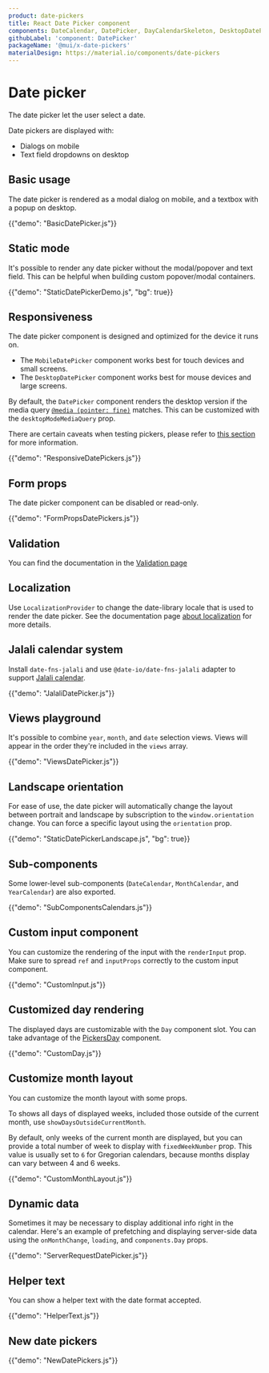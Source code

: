 ```yaml
---
product: date-pickers
title: React Date Picker component
components: DateCalendar, DatePicker, DayCalendarSkeleton, DesktopDatePicker, MobileDatePicker, MonthCalendar, PickersDay, StaticDatePicker, YearCalendar
githubLabel: 'component: DatePicker'
packageName: '@mui/x-date-pickers'
materialDesign: https://material.io/components/date-pickers
---
```


# Date picker

<p class="description">The date picker let the user select a date.</p>

Date pickers are displayed with:

- Dialogs on mobile
- Text field dropdowns on desktop

## Basic usage

The date picker is rendered as a modal dialog on mobile, and a textbox with a popup on desktop.

{{"demo": "BasicDatePicker.js"}}

## Static mode

It's possible to render any date picker without the modal/popover and text field. This can be helpful when building custom popover/modal containers.

{{"demo": "StaticDatePickerDemo.js", "bg": true}}

## Responsiveness

The date picker component is designed and optimized for the device it runs on.

- The `MobileDatePicker` component works best for touch devices and small screens.
- The `DesktopDatePicker` component works best for mouse devices and large screens.

By default, the `DatePicker` component renders the desktop version if the media query [`@media (pointer: fine)`](https://developer.mozilla.org/en-US/docs/Web/CSS/@media/pointer) matches.
This can be customized with the `desktopModeMediaQuery` prop.

There are certain caveats when testing pickers, please refer to [this section](/x/react-date-pickers/getting-started/#testing-caveats) for more information.

{{"demo": "ResponsiveDatePickers.js"}}

## Form props

The date picker component can be disabled or read-only.

{{"demo": "FormPropsDatePickers.js"}}

## Validation

You can find the documentation in the [Validation page](/react-date-pickers/validation/)

## Localization

Use `LocalizationProvider` to change the date-library locale that is used to render the date picker.
See the documentation page [about localization](/x/react-date-pickers/date-picker/#localization) for more details.

## Jalali calendar system

Install `date-fns-jalali` and use `@date-io/date-fns-jalali` adapter to support [Jalali calendar](https://en.wikipedia.org/wiki/Jalali_calendar).

{{"demo": "JalaliDatePicker.js"}}

## Views playground

It's possible to combine `year`, `month`, and `date` selection views. Views will appear in the order they're included in the `views` array.

{{"demo": "ViewsDatePicker.js"}}

## Landscape orientation

For ease of use, the date picker will automatically change the layout between portrait and landscape by subscription to the `window.orientation` change. You can force a specific layout using the `orientation` prop.

{{"demo": "StaticDatePickerLandscape.js", "bg": true}}

## Sub-components

Some lower-level sub-components (`DateCalendar`, `MonthCalendar`, and `YearCalendar`) are also exported.

{{"demo": "SubComponentsCalendars.js"}}

## Custom input component

You can customize the rendering of the input with the `renderInput` prop. Make sure to spread `ref` and `inputProps` correctly to the custom input component.

{{"demo": "CustomInput.js"}}

## Customized day rendering

The displayed days are customizable with the `Day` component slot.
You can take advantage of the [PickersDay](/x/api/date-pickers/pickers-day/) component.

{{"demo": "CustomDay.js"}}

## Customize month layout

You can customize the month layout with some props.

To shows all days of displayed weeks, included those outside of the current month, use `showDaysOutsideCurrentMonth`.

By default, only weeks of the current month are displayed, but you can provide a total number of week to display with `fixedWeekNumber` prop.
This value is usually set to `6` for Gregorian calendars, because months display can vary between 4 and 6 weeks.

{{"demo": "CustomMonthLayout.js"}}

## Dynamic data

Sometimes it may be necessary to display additional info right in the calendar. Here's an example of prefetching and displaying server-side data using the `onMonthChange`, `loading`, and `components.Day` props.

{{"demo": "ServerRequestDatePicker.js"}}

## Helper text

You can show a helper text with the date format accepted.

{{"demo": "HelperText.js"}}

## New date pickers

{{"demo": "NewDatePickers.js"}}
